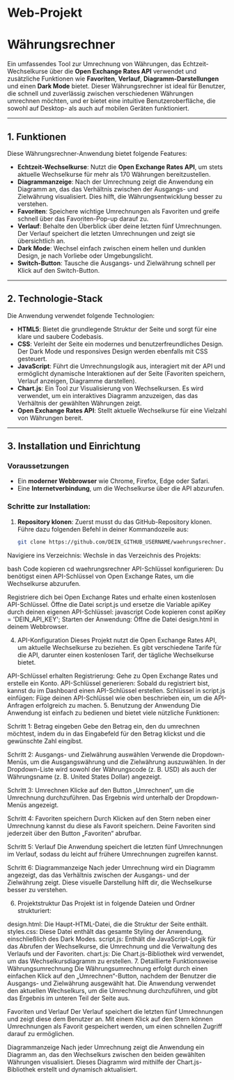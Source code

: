 # Web-Projekt
 
# Währungsrechner 

Ein umfassendes Tool zur Umrechnung von Währungen, das Echtzeit-Wechselkurse über die **Open Exchange Rates API** verwendet und zusätzliche Funktionen wie **Favoriten**, **Verlauf**, **Diagramm-Darstellungen** und einen **Dark Mode** bietet. Dieser Währungsrechner ist ideal für Benutzer, die schnell und zuverlässig zwischen verschiedenen Währungen umrechnen möchten, und er bietet eine intuitive Benutzeroberfläche, die sowohl auf Desktop- als auch auf mobilen Geräten funktioniert.

---

## 1. Funktionen 

Diese Währungsrechner-Anwendung bietet folgende Features:

- **Echtzeit-Wechselkurse**: Nutzt die **Open Exchange Rates API**, um stets aktuelle Wechselkurse für mehr als 170 Währungen bereitzustellen.
- **Diagrammanzeige**: Nach der Umrechnung zeigt die Anwendung ein Diagramm an, das das Verhältnis zwischen der Ausgangs- und Zielwährung visualisiert. Dies hilft, die Währungsentwicklung besser zu verstehen.
- **Favoriten**: Speichere wichtige Umrechnungen als Favoriten und greife schnell über das Favoriten-Pop-up darauf zu.
- **Verlauf**: Behalte den Überblick über deine letzten fünf Umrechnungen. Der Verlauf speichert die letzten Umrechnungen und zeigt sie übersichtlich an.
- **Dark Mode**: Wechsel einfach zwischen einem hellen und dunklen Design, je nach Vorliebe oder Umgebungslicht.
- **Switch-Button**: Tausche die Ausgangs- und Zielwährung schnell per Klick auf den Switch-Button.

---

## 2. Technologie-Stack 

Die Anwendung verwendet folgende Technologien:

- **HTML5**: Bietet die grundlegende Struktur der Seite und sorgt für eine klare und saubere Codebasis.
- **CSS**: Verleiht der Seite ein modernes und benutzerfreundliches Design. Der Dark Mode und responsives Design werden ebenfalls mit CSS gesteuert.
- **JavaScript**: Führt die Umrechnungslogik aus, interagiert mit der API und ermöglicht dynamische Interaktionen auf der Seite (Favoriten speichern, Verlauf anzeigen, Diagramme darstellen).
- **Chart.js**: Ein Tool zur Visualisierung von Wechselkursen. Es wird verwendet, um ein interaktives Diagramm anzuzeigen, das das Verhältnis der gewählten Währungen zeigt.
- **Open Exchange Rates API**: Stellt aktuelle Wechselkurse für eine Vielzahl von Währungen bereit.

---

## 3. Installation und Einrichtung 

### Voraussetzungen

- Ein **moderner Webbrowser** wie Chrome, Firefox, Edge oder Safari.
- Eine **Internetverbindung**, um die Wechselkurse über die API abzurufen.

### Schritte zur Installation:

1. **Repository klonen**:
   Zuerst musst du das GitHub-Repository klonen. Führe dazu folgenden Befehl in deiner Kommandozeile aus:
   ```bash
   git clone https://github.com/DEIN_GITHUB_USERNAME/waehrungsrechner.git
Navigiere ins Verzeichnis: Wechsle in das Verzeichnis des Projekts:

bash
Code kopieren
cd waehrungsrechner
API-Schlüssel konfigurieren: Du benötigst einen API-Schlüssel von Open Exchange Rates, um die Wechselkurse abzurufen.

Registriere dich bei Open Exchange Rates und erhalte einen kostenlosen API-Schlüssel.
Öffne die Datei script.js und ersetze die Variable apiKey durch deinen eigenen API-Schlüssel:
javascript
Code kopieren
const apiKey = 'DEIN_API_KEY';
Starten der Anwendung: Öffne die Datei design.html in deinem Webbrowser.

4. API-Konfiguration 
Dieses Projekt nutzt die Open Exchange Rates API, um aktuelle Wechselkurse zu beziehen. Es gibt verschiedene Tarife für die API, darunter einen kostenlosen Tarif, der tägliche Wechselkurse bietet.

API-Schlüssel erhalten
Registrierung: Gehe zu Open Exchange Rates und erstelle ein Konto.
API-Schlüssel generieren: Sobald du registriert bist, kannst du im Dashboard einen API-Schlüssel erstellen.
Schlüssel in script.js einfügen: Füge deinen API-Schlüssel wie oben beschrieben ein, um die API-Anfragen erfolgreich zu machen.
5. Benutzung der Anwendung 
Die Anwendung ist einfach zu bedienen und bietet viele nützliche Funktionen:

Schritt 1: Betrag eingeben
Gebe den Betrag ein, den du umrechnen möchtest, indem du in das Eingabefeld für den Betrag klickst und die gewünschte Zahl eingibst.

Schritt 2: Ausgangs- und Zielwährung auswählen
Verwende die Dropdown-Menüs, um die Ausgangswährung und die Zielwährung auszuwählen. In der Dropdown-Liste wird sowohl der Währungscode (z. B. USD) als auch der Währungsname (z. B. United States Dollar) angezeigt.

Schritt 3: Umrechnen
Klicke auf den Button „Umrechnen“, um die Umrechnung durchzuführen. Das Ergebnis wird unterhalb der Dropdown-Menüs angezeigt.

Schritt 4: Favoriten speichern
Durch Klicken auf den Stern neben einer Umrechnung kannst du diese als Favorit speichern. Deine Favoriten sind jederzeit über den Button „Favoriten“ abrufbar.

Schritt 5: Verlauf
Die Anwendung speichert die letzten fünf Umrechnungen im Verlauf, sodass du leicht auf frühere Umrechnungen zugreifen kannst.

Schritt 6: Diagrammanzeige
Nach jeder Umrechnung wird ein Diagramm angezeigt, das das Verhältnis zwischen der Ausgangs- und der Zielwährung zeigt. Diese visuelle Darstellung hilft dir, die Wechselkurse besser zu verstehen.

6. Projektstruktur 
Das Projekt ist in folgende Dateien und Ordner strukturiert:

design.html: Die Haupt-HTML-Datei, die die Struktur der Seite enthält.
styles.css: Diese Datei enthält das gesamte Styling der Anwendung, einschließlich des Dark Modes.
script.js: Enthält die JavaScript-Logik für das Abrufen der Wechselkurse, die Umrechnung und die Verwaltung des Verlaufs und der Favoriten.
chart.js: Die Chart.js-Bibliothek wird verwendet, um das Wechselkursdiagramm zu erstellen.
7. Detaillierte Funktionsweise 
Währungsumrechnung
Die Währungsumrechnung erfolgt durch einen einfachen Klick auf den „Umrechnen“-Button, nachdem der Benutzer die Ausgangs- und Zielwährung ausgewählt hat. Die Anwendung verwendet den aktuellen Wechselkurs, um die Umrechnung durchzuführen, und gibt das Ergebnis im unteren Teil der Seite aus.

Favoriten und Verlauf
Der Verlauf speichert die letzten fünf Umrechnungen und zeigt diese dem Benutzer an. Mit einem Klick auf den Stern können Umrechnungen als Favorit gespeichert werden, um einen schnellen Zugriff darauf zu ermöglichen.

Diagrammanzeige
Nach jeder Umrechnung zeigt die Anwendung ein Diagramm an, das den Wechselkurs zwischen den beiden gewählten Währungen visualisiert. Dieses Diagramm wird mithilfe der Chart.js-Bibliothek erstellt und dynamisch aktualisiert.

